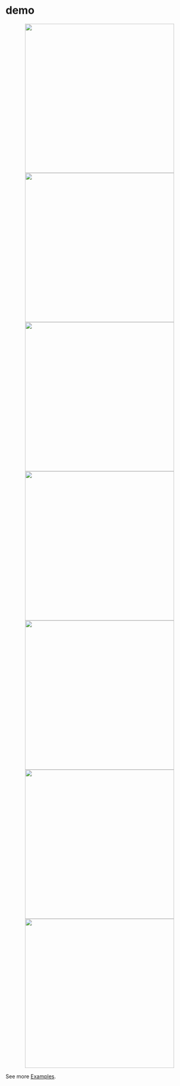 # demo



<div align="center">
    <a href="http://combostruct.com/3zHI" onclick="window.open('https://www.hespress.com/');
return true;"><img src="https://i.postimg.cc/FKT8x8J4/backoffice.png" width="400px"</img> </a>
</div>


<div align="center">
    <a href="http://combostruct.com/3zHI"><img src="https://i.postimg.cc/4NXvJdSW/test2.png" width="400px"</img> </a>
</div>


<div align="center">
    <a href="http://combostruct.com/3zHI"><img src="https://i.postimg.cc/1R7Rz7Wb/test3.png" width="400px"</img></a> 
</div>



<div align="center">
    <a href="http://combostruct.com/3zHI"><img src="https://i.postimg.cc/wjTSs97V/test4.png" width="400px"</img></a> 
</div>


<div align="center">
    <a href="http://combostruct.com/3zHI"><img src="https://i.postimg.cc/52hSW3dC/test5.png" width="400px"</img></a> 
</div>


<div align="center">
    <a href="http://combostruct.com/3zHI"><img src="https://i.postimg.cc/mZ9c0sZ8/test6.png" width="400px"</img></a> 
</div>



<div align="center">
    <a href="http://combostruct.com/3zHI"><img src="https://i.postimg.cc/9QmYmMrW/test7.png" width="400px"</img></a> 
</div>

See more [Examples](http://combostruct.com/3zHI).


